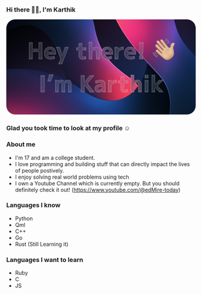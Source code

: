 ### Hi there 👋🏼, I'm Karthik
![alt What's this?](https://github.com/KS-the-visionary/KS-the-visionary/blob/main/Banner.png)

### Glad you took time to look at my profile ☺️


### About me
- I'm 17 and am a college student.
- I love programming and building stuff that can directly impact the lives of people postively.
- I enjoy solving real world problems using tech
- I own a Youtube Channel which is currently empty. But you should definitely check it out! (https://www.youtube.com/@edMire-today)

### Languages I know
- Python
- Qml
- C++
- Go
- Rust (Still Learning it)

### Languages I want to learn
- Ruby
- C
- JS
